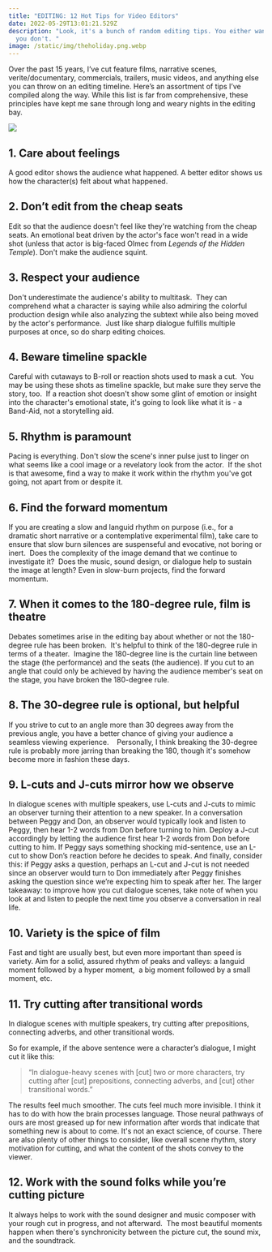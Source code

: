 ```yaml
---
title: "EDITING: 12 Hot Tips for Video Editors"
date: 2022-05-29T13:01:21.529Z
description: "Look, it's a bunch of random editing tips. You either want them or
  you don't. "
image: /static/img/theholiday.png.webp
---
```

Over the past 15 years, I’ve cut feature films, narrative scenes, verite/documentary, commercials, trailers, music videos, and anything else you can throw on an editing timeline. Here’s an assortment of tips I’ve compiled along the way. While this list is far from comprehensive, these principles have kept me sane through long and weary nights in the editing bay. 

![](/static/img/theholiday.png.webp)

## 1. Care about feelings

A good editor shows the audience what happened. A better editor shows us how the character(s) felt about what happened. 

## 2. Don’t edit from the cheap seats

Edit so that the audience doesn't feel like they're watching from the cheap seats. An emotional beat driven by the actor's face won't read in a wide shot (unless that actor is big-faced Olmec from *Legends of the Hidden Temple*). Don't make the audience squint. 

## 3. Respect your audience

Don't underestimate the audience's ability to multitask.  They can comprehend what a character is saying while also admiring the colorful production design while also analyzing the subtext while also being moved by the actor's performance.  Just like sharp dialogue fulfills multiple purposes at once, so do sharp editing choices.  

## 4. Beware timeline spackle

Careful with cutaways to B-roll or reaction shots used to mask a cut.  You may be using these shots as timeline spackle, but make sure they serve the story, too.  If a reaction shot doesn't show some glint of emotion or insight into the character's emotional state, it's going to look like what it is - a Band-Aid, not a storytelling aid.

## 5. Rhythm is paramount

Pacing is everything. Don't slow the scene's inner pulse just to linger on what seems like a cool image or a revelatory look from the actor.  If the shot is that awesome, find a way to make it work within the rhythm you've got going, not apart from or despite it.

## 6. Find the forward momentum

If you are creating a slow and languid rhythm on purpose (i.e., for a dramatic short narrative or a contemplative experimental film), take care to ensure that slow burn silences are suspenseful and evocative, not boring or inert.  Does the complexity of the image demand that we continue to investigate it?  Does the music, sound design, or dialogue help to sustain the image at length? Even in slow-burn projects, find the forward momentum. 

## 7. When it comes to the 180-degree rule, film is theatre

Debates sometimes arise in the editing bay about whether or not the 180-degree rule has been broken.  It's helpful to think of the 180-degree rule in terms of a theater.  Imagine the 180-degree line is the curtain line between the stage (the performance) and the seats (the audience). If you cut to an angle that could only be achieved by having the audience member's seat on the stage, you have broken the 180-degree rule. 

## 8. The 30-degree rule is optional, but helpful

If you strive to cut to an angle more than 30 degrees away from the previous angle, you have a better chance of giving your audience a seamless viewing experience.    Personally, I think breaking the 30-degree rule is probably more jarring than breaking the 180, though it's somehow become more in fashion these days.

## 9. L-cuts and J-cuts mirror how we observe

In dialogue scenes with multiple speakers, use L-cuts and J-cuts to mimic an observer turning their attention to a new speaker. In a conversation between Peggy and Don, an observer would typically look and listen to Peggy, then hear 1-2 words from Don before turning to him. Deploy a J-cut accordingly by letting the audience first hear 1-2 words from Don before cutting to him. If Peggy says something shocking mid-sentence, use an L-cut to show Don’s reaction before he decides to speak. And finally, consider this: if Peggy asks a question, perhaps an L-cut and J-cut is not needed since an observer would turn to Don immediately after Peggy finishes asking the question since we’re expecting him to speak after her. The larger takeaway: to improve how you cut dialogue scenes, take note of when you look at and listen to people the next time you observe a conversation in real life. 

## 10. Variety is the spice of film

Fast and tight are usually best, but even more important than speed is variety. Aim for a solid, assured rhythm of peaks and valleys: a languid moment followed by a hyper moment,  a big moment followed by a small moment, etc.  

## 11. Try cutting after transitional words

In dialogue scenes with multiple speakers, try cutting after prepositions, connecting adverbs, and other transitional words.

So for example, if the above sentence were a character’s dialogue, I might cut it like this: 

> “In dialogue-heavy scenes with \[cut] two or more characters, try cutting after \[cut] prepositions, connecting adverbs, and \[cut] other transitional words.”

The results feel much smoother. The cuts feel much more invisible. I think it has to do with how the brain processes language. Those neural pathways of ours are most greased up for new information after words that indicate that something new is about to come. It's not an exact science, of course. There are also plenty of other things to consider, like overall scene rhythm, story motivation for cutting, and what the content of the shots convey to the viewer.

## 12. Work with the sound folks while you’re cutting picture

It always helps to work with the sound designer and music composer with your rough cut in progress, and not afterward.  The most beautiful moments happen when there's synchronicity between the picture cut, the sound mix, and the soundtrack.